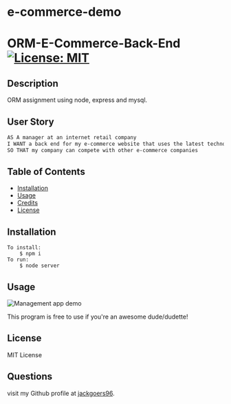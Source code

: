 # e-commerce-demo
# ORM-E-Commerce-Back-End [![License: MIT](https://img.shields.io/badge/License-MIT-yellow.svg)](https://opensource.org/licenses/MIT)

## Description

ORM assignment using node, express and mysql.

## User Story

```md
AS A manager at an internet retail company
I WANT a back end for my e-commerce website that uses the latest technologies
SO THAT my company can compete with other e-commerce companies
```


## Table of Contents

- [Installation](#installation)
- [Usage](#usage)
- [Credits](#credits)
- [License](#license)

## Installation

```
To install:
    $ npm i
To run:
    $ node server
```

## Usage

![Management app demo]()

This program is free to use if you're an awesome dude/dudette!

## License

MIT License


## Questions


visit my Github profile at [jackgoers96](https://github.com/jackgoers96).
